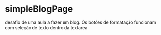 # simpleBlogPage
desafio de uma aula a fazer um blog. Os botões de formatação funcionam com seleção de texto dentro da textarea
